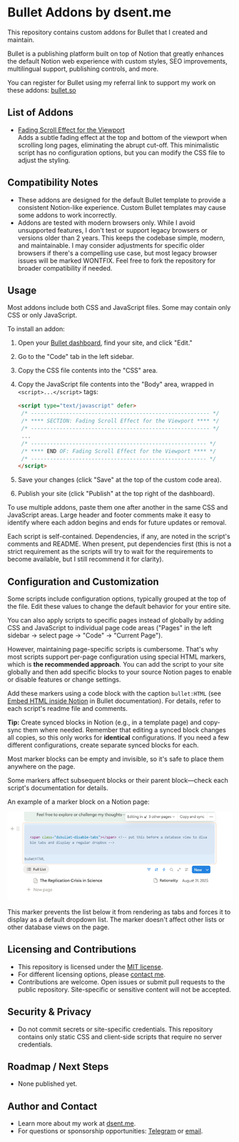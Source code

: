 # Bullet Addons by dsent.me

This repository contains custom addons for Bullet that I created and maintain.

Bullet is a publishing platform built on top of Notion that greatly enhances the default Notion web experience
with custom styles, SEO improvements, multilingual support, publishing controls, and more.

You can register for Bullet using my referral link to support my work on these addons: [bullet.so](https://bullet.so/?ref=dsent)

## List of Addons

- [Fading Scroll Effect for the Viewport](src/fading-scroll)  
  Adds a subtle fading effect at the top and bottom of the viewport when scrolling long pages, eliminating the abrupt cut-off.
  This minimalistic script has no configuration options, but you can modify the CSS file to adjust the styling.

## Compatibility Notes

- These addons are designed for the default Bullet template to provide a consistent Notion-like experience.
  Custom Bullet templates may cause some addons to work incorrectly.
- Addons are tested with modern browsers only. While I avoid unsupported features, I don't test or support
  legacy browsers or versions older than 2 years. This keeps the codebase simple, modern, and maintainable.
  I may consider adjustments for specific older browsers if there's a compelling use case, but most legacy browser
  issues will be marked WONTFIX. Feel free to fork the repository for broader compatibility if needed.

## Usage

Most addons include both CSS and JavaScript files. Some may contain only CSS or only JavaScript.

To install an addon:

1. Open your [Bullet dashboard](https://app.bullet.so/dashboard), find your site, and click "Edit."
2. Go to the "Code" tab in the left sidebar.
3. Copy the CSS file contents into the "CSS" area.
4. Copy the JavaScript file contents into the "Body" area, wrapped in `<script>...</script>` tags:

   ```html
   <script type="text/javascript" defer>
    /* -------------------------------------------------------- */
    /* **** SECTION: Fading Scroll Effect for the Viewport **** */
    /* -------------------------------------------------------- */
    ...
    /* ------------------------------------------------------- */
    /* **** END OF: Fading Scroll Effect for the Viewport **** */
    /* ------------------------------------------------------- */
   </script>
   ```

5. Save your changes (click "Save" at the top of the custom code area).
6. Publish your site (click "Publish" at the top right of the dashboard).

To use multiple addons, paste them one after another in the same CSS and JavaScript areas. Large header and footer comments make it easy to identify where each addon begins and ends for future updates or removal.

Each script is self-contained. Dependencies, if any, are noted in the script's comments and README. When present, put dependencies first (this is not a strict requirement as the scripts will try to wait for the requirements to become available, but I still recommend it for clarity).

## Configuration and Customization

Some scripts include configuration options, typically grouped at the top of the file. Edit these values to change the default behavior for your entire site.

You can also apply scripts to specific pages instead of globally by adding CSS and JavaScript to individual page code areas ("Pages" in the left sidebar → select page → "Code" → "Current Page").

However, maintaining page-specific scripts is cumbersome. That's why most scripts support per-page configuration using special HTML markers, which is **the recommended approach**. You can add the script to your site globally and then add specific blocks to your source Notion pages to enable or disable features or change settings.

Add these markers using a code block with the caption `bullet:HTML` (see [Embed HTML inside Notion](https://bullet.so/docs/embed-html-inside-notion/) in Bullet documentation). For details, refer to each script's readme file and comments.

**Tip:** Create synced blocks in Notion (e.g., in a template page) and copy-sync them where needed. Remember that editing a synced block changes all copies, so this only works for **identical** configurations. If you need a few different configurations, create separate synced blocks for each.

Most marker blocks can be empty and invisible, so it's safe to place them anywhere on the page.

Some markers affect subsequent blocks or their parent block—check each script's documentation for details.

An example of a marker block on a Notion page:

![A screenshot of a Notion page with custom HTML marker before a list](img/sample-html-marker.png)

This marker prevents the list below it from rendering as tabs and forces it to display as a default dropdown list. The marker doesn't affect other lists or other database views on the page.

## Licensing and Contributions

- This repository is licensed under the [MIT license](LICENSE).
- For different licensing options, please [contact me](#author-and-contact).
- Contributions are welcome. Open issues or submit pull requests to the public repository. Site-specific or sensitive content will not be accepted.

## Security & Privacy

- Do not commit secrets or site-specific credentials. This repository contains only static CSS and client-side scripts that require no server credentials.

## Roadmap / Next Steps

- None published yet.

## Author and Contact

- Learn more about my work at [dsent.me](https://dsent.me).
- For questions or sponsorship opportunities: [Telegram](https://t.me/dsent_zen) or [email](mailto:info@dsent.me).
